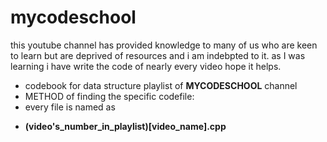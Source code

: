 # mycodeschool
this youtube channel has provided knowledge to many of us who are keen to learn but are deprived of resources and i am indebpted to it.
as I was learning i have write the code of nearly every video hope it helps.
- codebook for data structure playlist of **MYCODESCHOOL** channel
- METHOD of finding the specific codefile:
- every file is named as 
* **(video's_number_in_playlist)[video_name].cpp**
